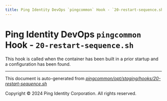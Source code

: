 ```yaml
---
title: Ping Identity DevOps `pingcommon` Hook - `20-restart-sequence.sh`
---
```


# Ping Identity DevOps `pingcommon` Hook - `20-restart-sequence.sh`
 This hook is called when the container has been built in a prior startup
 and a configuration has been found.

---
This document is auto-generated from _[pingcommon/opt/staging/hooks/20-restart-sequence.sh](https://github.com/pingidentity/pingidentity-docker-builds/blob/master/pingcommon/opt/staging/hooks/20-restart-sequence.sh)_

Copyright © 2024 Ping Identity Corporation. All rights reserved.
